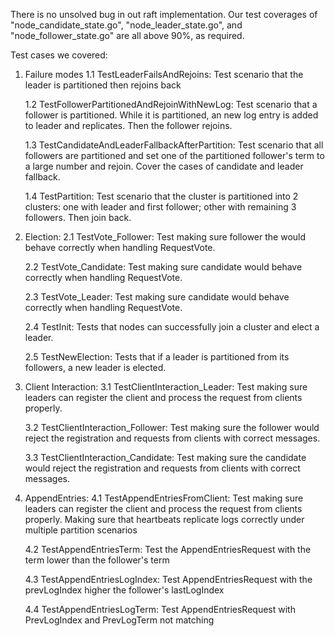 There is no unsolved bug in out raft implementation.
Our test coverages of "node_candidate_state.go", "node_leader_state.go", and "node_follower_state.go" are all above 90%, as required.

Test cases we covered:

1. Failure modes
   1.1 TestLeaderFailsAndRejoins: Test scenario that the leader is partitioned then rejoins back

   1.2 TestFollowerPartitionedAndRejoinWithNewLog: Test scenario that a follower is partitioned. While it is partitioned, an new log entry is added to leader and replicates. Then the follower rejoins.

   1.3 TestCandidateAndLeaderFallbackAfterPartition: Test scenario that all followers are partitioned and set one of the partitioned follower's term to a large number and rejoin. Cover the cases of candidate and leader fallback.

   1.4 TestPartition: Test scenario that the cluster is partitioned into 2 clusters: one with leader and first follower; other with remaining 3 followers. Then join back.

2. Election:
   2.1 TestVote_Follower: Test making sure follower the would behave correctly when handling RequestVote.

   2.2 TestVote_Candidate: Test making sure candidate would behave correctly when handling RequestVote.

   2.3 TestVote_Leader: Test making sure candidate would behave correctly when handling RequestVote.

   2.4 TestInit: Tests that nodes can successfully join a cluster and elect a leader.

   2.5 TestNewElection: Tests that if a leader is partitioned from its followers, a new leader is elected.

3. Client Interaction:
   3.1 TestClientInteraction_Leader: Test making sure leaders can register the client and process the request from clients properly.

   3.2 TestClientInteraction_Follower: Test making sure the follower would reject the registration and requests from clients with correct messages.

   3.3 TestClientInteraction_Candidate: Test making sure the candidate would reject the registration and requests from clients with correct messages.

4. AppendEntries:
   4.1 TestAppendEntriesFromClient: Test making sure leaders can register the client and process the request from clients properly. Making sure that heartbeats replicate logs correctly under multiple partition scenarios

   4.2 TestAppendEntriesTerm: Test the AppendEntriesRequest with the term lower than the follower's term

   4.3 TestAppendEntriesLogIndex: Test AppendEntriesRequest with the prevLogIndex higher the follower's lastLogIndex

   4.4 TestAppendEntriesLogTerm: Test AppendEntriesRequest with PrevLogIndex and PrevLogTerm not matching

